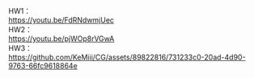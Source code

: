 HW1：  
https://youtu.be/FdRNdwmjUec  
HW2：  
https://youtu.be/pjWOp8rVGwA  
HW3：  
https://github.com/KeMiii/CG/assets/89822816/731233c0-20ad-4d90-9763-66fc9618864e

